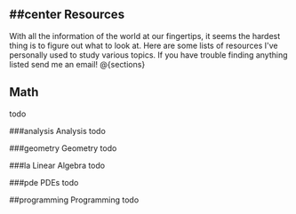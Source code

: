 ##center Resources
---
With all the information of the world at our fingertips, it seems the hardest thing is to figure out what to look at. Here are some lists of resources I've personally used to study various topics. If you have trouble finding anything listed send me an email!
@{sections}
## Math
todo

###analysis Analysis
todo

###geometry Geometry
todo

###la Linear Algebra
todo

###pde PDEs
todo

##programming Programming
todo

